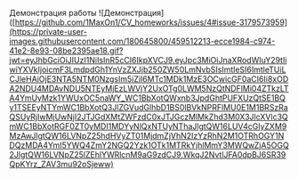 Демонстрация работы
![Демонстрация]([https://github.com/1MaxOn1/CV_homeworks/issues/4#issue-3179573959](https://private-user-images.githubusercontent.com/180645800/459512213-ecce1984-c974-41e2-8e93-08be2395ae18.gif?jwt=eyJhbGciOiJIUzI1NiIsInR5cCI6IkpXVCJ9.eyJpc3MiOiJnaXRodWIuY29tIiwiYXVkIjoicmF3LmdpdGh1YnVzZXJjb250ZW50LmNvbSIsImtleSI6ImtleTUiLCJleHAiOjE3NTA5NTM0NzgsIm5iZiI6MTc1MDk1MzE3OCwicGF0aCI6Ii8xODA2NDU4MDAvNDU5NTEyMjEzLWVjY2UxOTg0LWM5NzQtNDFlMi04ZTkzLTA4YmUyMzk1YWUxOC5naWY_WC1BbXotQWxnb3JpdGhtPUFXUzQtSE1BQy1TSEEyNTYmWC1BbXotQ3JlZGVudGlhbD1BS0lBVkNPRFlMU0E1M1BRSzRaQSUyRjIwMjUwNjI2JTJGdXMtZWFzdC0xJTJGczMlMkZhd3M0X3JlcXVlc3QmWC1BbXotRGF0ZT0yMDI1MDYyNlQxNTUyNThaJlgtQW16LUV4cGlyZXM9MzAwJlgtQW16LVNpZ25hdHVyZT01MjdmZjVhN2IzYzRhN2M1OTRhOGY1NDQzMDA4YmI5YWQ4ZmY2NGQ2Yzk1OTk1MTRkYjhlMmY3MWQwZjA5OGQ2JlgtQW16LVNpZ25lZEhlYWRlcnM9aG9zdCJ9.WkqJ2NvtlJFA0dpBJ6SR39QpKYrz_ZAV3mu92oSjeww)
